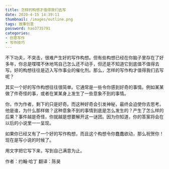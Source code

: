 ```yaml
---
title: 怎样的构想才值得我们去写
date: 2020-4-15 14:39:11
thumbnail: /images/outline.png
tags: 故事创意
password: hao3735791
categories: 
- 创意写作
- 写作技巧
---
```


不下功夫，不突击，很难产生好的写作构想。但有些构想已经在你脑子里存在了好多年，你总是喋喋不休地骂自己怎么还不动手，但还是不知道它到底值不值得去写。好的构想往往是迈入写作事业的催化剂。那么，怎样的写作构才值得我们去写呢？
<!-- more -->
其实一个好的写作构想往往很简单。它通常是一些令你感到好奇的事情。例如某某做了件奇怪的事，或者在某某身上发生了一些意象不到的事情。

你，作为作者，剩下的只是好奇。而这种好奇会引发神秘，最终会迫使你去思考。他是谁，为什么那样做？这种意象不到的事情到底是怎么发生的？产生了怎么样的后果？事件越是奇怪，你就越是想要解开这一谜团。因为你知道，你的答案将会在以后的小说里一一呈现。

如果你已经又有了一个好的写作构想，而且这个构想令你蠢蠢欲动，那么祝贺你！现在是写小说的时候了。

用文字把它写下来，写到自己满意为止。

作者：约翰·哈丁 翻译：陈昊